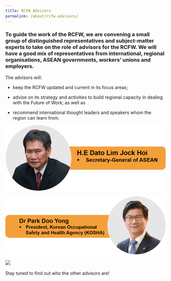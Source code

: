 ```yaml
---
title: RCFW Advisors
permalink: /about/rcfw-advisors/
---
```

### To guide the work of the RCFW, we are convening a small group of distinguished representatives and subject-matter experts to take on the role of advisors for the RCFW. We will have a good mix of representatives from international, regional organisations, ASEAN governments, workers’ unions and employers.

The advisors will:

- keep the RCFW updated and current in its focus areas;

- advise on its strategy and activities to build regional capacity in dealing with the Future of Work; as well as

- recommend international thought leaders and speakers whom the region can learn from.

<a href="https://asean.org/asean/asean-secretariat/secretary-general-of-asean/"><img src="\images\rcfw-advisors\dato-lim-jock-hoi.png"></a>  

<a href="/rcfw-advisors/CV-of-Dr-Park-Doo-Yong-as-of-Sept-2020.pdf"><img src="\images\rcfw-advisors\dr-park-doo-yong.png"></a> 

<a href="/rcfw-advisors/CV-of-President-Mary-Liew-as-of-Sept-2020.pdf"><img src="\images\rcfw-advisors\ms-mary-liew"></a>   

Stay tuned to find out who the other advisors are!

